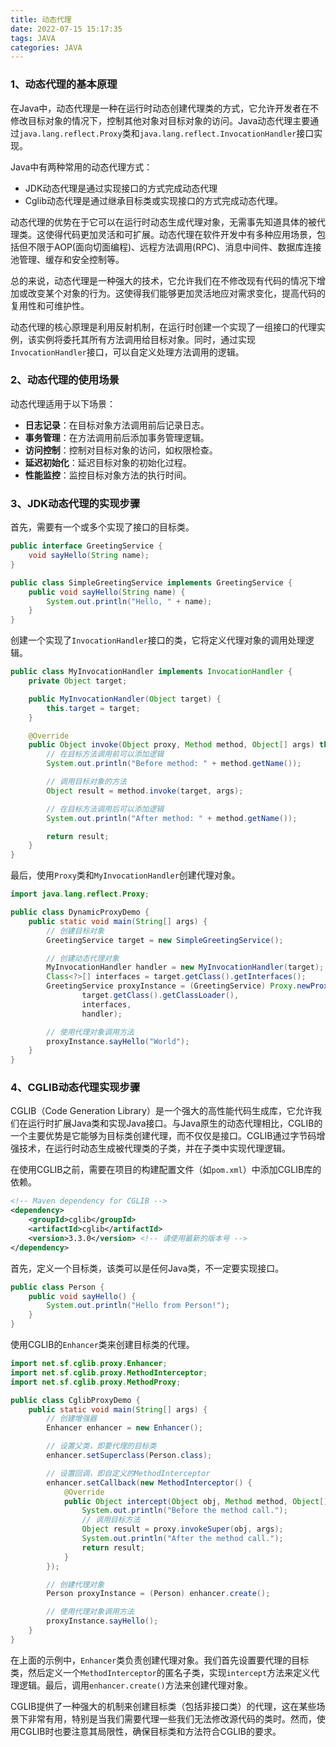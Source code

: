 ```yaml
---
title: 动态代理
date: 2022-07-15 15:17:35
tags: JAVA
categories: JAVA
---
```


### 1、动态代理的基本原理

在Java中，动态代理是一种在运行时动态创建代理类的方式，它允许开发者在不修改目标对象的情况下，控制其他对象对目标对象的访问。Java动态代理主要通过`java.lang.reflect.Proxy`类和`java.lang.reflect.InvocationHandler`接口实现。

Java中有两种常用的动态代理方式：

- JDK动态代理是通过实现接口的方式完成动态代理
- Cglib动态代理是通过继承目标类或实现接口的方式完成动态代理。

动态代理的优势在于它可以在运行时动态生成代理对象，无需事先知道具体的被代理类。这使得代码更加灵活和可扩展。动态代理在软件开发中有多种应用场景，包括但不限于AOP(面向切面编程)、远程方法调用(RPC)、消息中间件、数据库连接池管理、缓存和安全控制等。

总的来说，动态代理是一种强大的技术，它允许我们在不修改现有代码的情况下增加或改变某个对象的行为。这使得我们能够更加灵活地应对需求变化，提高代码的复用性和可维护性。

动态代理的核心原理是利用反射机制，在运行时创建一个实现了一组接口的代理实例，该实例将委托其所有方法调用给目标对象。同时，通过实现`InvocationHandler`接口，可以自定义处理方法调用的逻辑。

### 2、动态代理的使用场景

动态代理适用于以下场景：

- **日志记录**：在目标对象方法调用前后记录日志。
- **事务管理**：在方法调用前后添加事务管理逻辑。
- **访问控制**：控制对目标对象的访问，如权限检查。
- **延迟初始化**：延迟目标对象的初始化过程。
- **性能监控**：监控目标对象方法的执行时间。

### 3、JDK动态代理的实现步骤

首先，需要有一个或多个实现了接口的目标类。

```java
public interface GreetingService {
    void sayHello(String name);
}

public class SimpleGreetingService implements GreetingService {
    public void sayHello(String name) {
        System.out.println("Hello, " + name);
    }
}
```

创建一个实现了`InvocationHandler`接口的类，它将定义代理对象的调用处理逻辑。

```java
public class MyInvocationHandler implements InvocationHandler {
    private Object target;

    public MyInvocationHandler(Object target) {
        this.target = target;
    }

    @Override
    public Object invoke(Object proxy, Method method, Object[] args) throws Throwable {
        // 在目标方法调用前可以添加逻辑
        System.out.println("Before method: " + method.getName());

        // 调用目标对象的方法
        Object result = method.invoke(target, args);

        // 在目标方法调用后可以添加逻辑
        System.out.println("After method: " + method.getName());

        return result;
    }
}
```

最后，使用`Proxy`类和`MyInvocationHandler`创建代理对象。

```java
import java.lang.reflect.Proxy;

public class DynamicProxyDemo {
    public static void main(String[] args) {
        // 创建目标对象
        GreetingService target = new SimpleGreetingService();

        // 创建动态代理对象
        MyInvocationHandler handler = new MyInvocationHandler(target);
        Class<?>[] interfaces = target.getClass().getInterfaces();
        GreetingService proxyInstance = (GreetingService) Proxy.newProxyInstance(
                target.getClass().getClassLoader(),
                interfaces,
                handler);

        // 使用代理对象调用方法
        proxyInstance.sayHello("World");
    }
}
```

### 4、CGLIB动态代理实现步骤

CGLIB（Code Generation Library）是一个强大的高性能代码生成库，它允许我们在运行时扩展Java类和实现Java接口。与Java原生的动态代理相比，CGLIB的一个主要优势是它能够为目标类创建代理，而不仅仅是接口。CGLIB通过字节码增强技术，在运行时动态生成被代理类的子类，并在子类中实现代理逻辑。

在使用CGLIB之前，需要在项目的构建配置文件（如`pom.xml`）中添加CGLIB库的依赖。

```xml
<!-- Maven dependency for CGLIB -->
<dependency>
    <groupId>cglib</groupId>
    <artifactId>cglib</artifactId>
    <version>3.3.0</version> <!-- 请使用最新的版本号 -->
</dependency>
```

首先，定义一个目标类，该类可以是任何Java类，不一定要实现接口。

````java
public class Person {
    public void sayHello() {
        System.out.println("Hello from Person!");
    }
}
````

使用CGLIB的`Enhancer`类来创建目标类的代理。

```java
import net.sf.cglib.proxy.Enhancer;
import net.sf.cglib.proxy.MethodInterceptor;
import net.sf.cglib.proxy.MethodProxy;

public class CglibProxyDemo {
    public static void main(String[] args) {
        // 创建增强器
        Enhancer enhancer = new Enhancer();

        // 设置父类，即要代理的目标类
        enhancer.setSuperclass(Person.class);

        // 设置回调，即自定义的MethodInterceptor
        enhancer.setCallback(new MethodInterceptor() {
            @Override
            public Object intercept(Object obj, Method method, Object[] args, MethodProxy proxy) throws Throwable {
                System.out.println("Before the method call.");
                // 调用目标方法
                Object result = proxy.invokeSuper(obj, args);
                System.out.println("After the method call.");
                return result;
            }
        });

        // 创建代理对象
        Person proxyInstance = (Person) enhancer.create();

        // 使用代理对象调用方法
        proxyInstance.sayHello();
    }
}
```

在上面的示例中，`Enhancer`类负责创建代理对象。我们首先设置要代理的目标类，然后定义一个`MethodInterceptor`的匿名子类，实现`intercept`方法来定义代理逻辑。最后，调用`enhancer.create()`方法来创建代理对象。

CGLIB提供了一种强大的机制来创建目标类（包括非接口类）的代理，这在某些场景下非常有用，特别是当我们需要代理一些我们无法修改源代码的类时。然而，使用CGLIB时也要注意其局限性，确保目标类和方法符合CGLIB的要求。